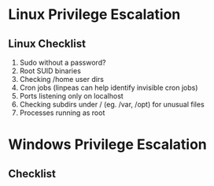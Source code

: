 # Linux Privilege Escalation

## Linux Checklist
1. Sudo without a password? 
2. Root SUID binaries
3. Checking /home user dirs
4. Cron jobs (linpeas can help identify invisible cron jobs)
5. Ports listening only on localhost
6. Checking subdirs under / (eg. /var, /opt) for unusual files
7. Processes running as root

# Windows Privilege Escalation 

## Checklist